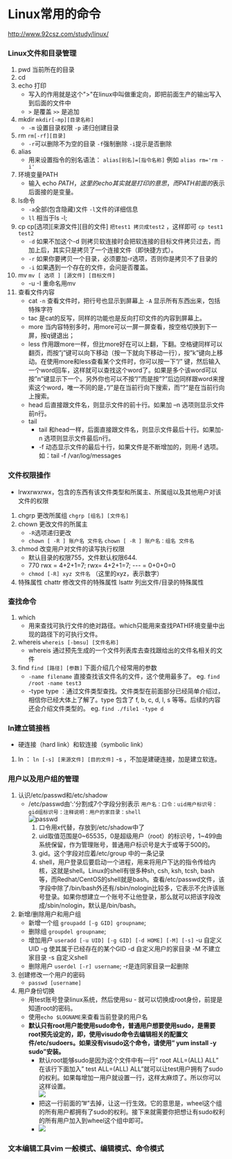 # Linux常用的命令
http://www.92csz.com/study/linux/

### Linux文件和目录管理
1. pwd 当前所在的目录
2. cd 
3. echo 打印
    - 写入的作用就是这个">"在linux中叫做重定向，即把前面生产的输出写入到后面的文件中
    - `>` 是覆盖 `>>` 是追加
4. mkdir `mkdir[-mp][目录名称]` 
    - `-m` 设置目录权限 `-p` 递归创建目录
5. rm `rm[-rf][目录]` 
    - `-r`可以删除不为空的目录  `-f`强制删除  `-i`提示是否删除    
6. alias
    - 用来设置指令的别名语法： `alias[别名]=[指令名称]`  例如 `alias rm='rm -i'`
7. 环境变量PATH
    - 输入 echo $PATH，这里的echo其实就是打印的意思，而PATH前面的$表示后面接的是变量。  
8. ls命令
    - `-a`全部(包含隐藏)文件  `-l`文件的详细信息    
    - `ll` 相当于ls -l;
9. cp cp[选项][来源文件][目的文件]  `把test1 拷贝成test2` ，这样即可 `cp test1 test2`
    - `-d` 如果不加这个-d 则拷贝软连接时会把软连接的目标文件拷贝过去，而加上后，其实只是拷贝了一个连接文件（即快捷方式）。
    - `-r` 如果你要拷贝一个目录，必须要加-r选项，否则你是拷贝不了目录的
    - `-i` 如果遇到一个存在的文件，会问是否覆盖。
10. mv `mv [ 选项 ] [源文件] [目标文件]` 
    - -u  -I   重命名用mv
11. 查看文件内容
    - cat  `-n` 查看文件时，把行号也显示到屏幕上 `-A` 显示所有东西出来，包括特殊字符
    - tac 是cat的反写，同样的功能也是反向打印文件的内容到屏幕上。
    - more 当内容特别多时，用more可以一屏一屏查看，按空格切换到下一屏，按q键退出；
    - less 作用跟more一样，但比more好在可以上翻，下翻。空格键同样可以翻页，而按”j”键可以向下移动（按一下就向下移动一行），按”k”键向上移动。在使用more和less查看某个文件时，你可以按一下”/” 键，然后输入一个word回车，这样就可以查找这个word了。如果是多个该word可以按”n”键显示下一个。另外你也可以不按”/”而是按”?”后边同样跟word来搜索这个word，唯一不同的是，”/”是在当前行向下搜索，而”?”是在当前行向上搜索。
    - head 后直接跟文件名，则显示文件的前十行。如果加 –n 选项则显示文件前n行。
    - tail
        - tail 和head一样，后面直接跟文件名，则显示文件最后十行。如果加-n 选项则显示文件最后n行。
        - -f 动态显示文件的最后十行，如果文件是不断增加的，则用-f 选项。如：tail -f /var/log/messages
### 文件权限操作
- lrwxrwxrwx，包含的东西有该文件类型和所属主、所属组以及其他用户对该文件的权限
1. chgrp 更改所属组  `chgrp [组名] [文件名]`
2. chown 更改文件的所属主 
    - `-R`选项递归更改
    - `chown [ -R ] 账户名 文件名`   `chown [ -R ] 账户名：组名 文件名`
3. chmod 改变用户对文件的读写执行权限 
    - 默认目录的权限755，文件默认权限644.
    - 770  rwx = 4+2+1=7; rwx= 4+2+1=7; --- = 0+0+0=0
    - `chmod [-R] xyz 文件名` （这里的xyz，表示数字）
4. 特殊属性 chattr 修改文件的特殊属性 lsattr 列出文件/目录的特殊属性 

### 查找命令
1. which
    - 用来查找可执行文件的绝对路径。which只能用来查找PATH环境变量中出现的路径下的可执行文件。
2. whereis `whereis [-bmsu] [文件名称]`
    - whereis 通过预先生成的一个文件列表库去查找跟给出的文件名相关的文件
3. find  `find [路径] [参数]` 下面介绍几个经常用的参数
    - `-name filename` 直接查找该文件名的文件，这个使用最多了。 eg. `find /root -name test3`
    - -type type ：通过文件类型查找。文件类型在前面部分已经简单介绍过，相信你已经大体上了解了。type 包含了 f, b, c, d, l, s 等等。后续的内容还会介绍文件类型的。 eg. `find ./file1 -type d`
    
### ln建立链接档
- 硬连接（hard link）和软连接（symbolic link）
1. ln ： `ln [-s] [来源文件] [目的文件]`  -s ，不加是建硬连接，加是建立软连。

### 用户以及用户组的管理
1. 认识/etc/passwd和/etc/shadow
    - /etc/passwd由':'分割成7个字段分别表示  `用户名：口令：uid用户标识号：gid组标识号：注释说明：用户的家目录：shell`  
    ![passwd](https://static.prnasia.com/pro/gift/7_1.png)
        1. 口令用x代替，存放到/etc/shadow中了
        2. uid取值范围是0~65535，0是超级用户（root）的标识号，1~499由系统保留，作为管理账号，普通用户标识号是大于或等于500的。 
        3. gid。这个字段对应着/etc/group 中的一条记录
        4. shell，用户登录后要启动一个进程，用来将用户下达的指令传给内核，这就是shell。Linux的shell有很多种sh, csh, ksh, tcsh, bash等，而Redhat/CentOS的shell就是bash。查看/etc/passwd文件，该字段中除了/bin/bash外还有/sbin/nologin比较多，它表示不允许该账号登录。如果你想建立一个账号不让他登录，那么就可以把该字段改成/sbin/nologin，默认是/bin/bash。
2. 新增/删除用户和用户组
    - 新增一个组 `groupadd [-g GID] groupname`;
    - 删除组   `groupdel groupname`;
    - 增加用户 `useradd [-u UID] [-g GID] [-d HOME] [-M] [-s]`
        -u 自定义UID
        -g 使其属于已经存在的某个GID
        -d 自定义用户的家目录
        -M 不建立家目录
        -s 自定义shell
    - 删除用户 `userdel [-r] username`;  -r是连同家目录一起删除
3. 创建修改一个用户的密码
    - `passwd [username]` 
4. 用户身份切换
    - 用test账号登录linux系统，然后使用su - 就可以切换成root身份，前提是知道root的密码。
    - 使用`echo $LOGNAME`来查看当前登录的用户名
    - **默认只有root用户能使用sudo命令，普通用户想要使用sudo，是需要root预先设定的，即，使用visudo命令去编辑相关的配置文件/etc/sudoers。如果没有visudo这个命令，请使用” yum install -y sudo”安装。**
        - 默认root能够sudo是因为这个文件中有一行” root ALL=(ALL) ALL” 在该行下面加入” test ALL=(ALL) ALL”就可以让test用户拥有了sudo的权利。如果每增加一用户就设置一行，这样太麻烦了。所以你可以这样设置。  
        ![](https://static.prnasia.com/pro/gift/7_32.png)
        - 把这一行前面的”#”去掉，让这一行生效。它的意思是，wheel这个组的所有用户都拥有了sudo的权利。接下来就需要你把想让有sudo权利的所有用户加入到wheel这个组中即可。  
        - ![](https://static.prnasia.com/pro/gift/7_33.png)
### 文本编辑工具vim   一般模式、编辑模式、命令模式
